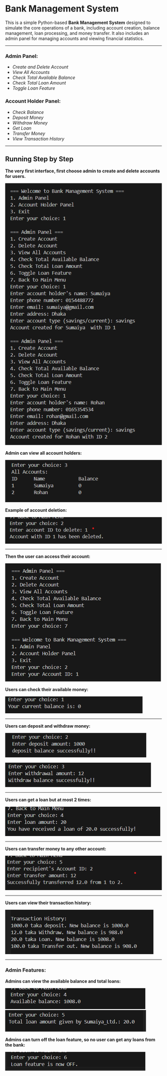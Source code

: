 # Bank Management System

This is a simple Python-based **Bank Management System** designed to simulate the core operations of a bank, including account creation, balance management, loan processing, and money transfer. It also includes an admin panel for managing accounts and viewing financial statistics.

---

### Admin Panel:
- *Create and Delete Account*
- *View All Accounts*
- *Check Total Available Balance*
- *Check Total Loan Amount*
- *Toggle Loan Feature*

### Account Holder Panel:
- *Check Balance*
- *Deposit Money*
- *Withdraw Money*
- *Get Loan*
- *Transfer Money*
- *View Transaction History*

---

## Running Step by Step

**The very first interface, first choose admin to create and delete accounts for users.**

![Step 1](./assets/1.png)

**Admin can view all account holders:**

![Step 2](./assets/2.1.png)

**Example of account deletion:**  

![Delete Account](./assets/del.png)

---

**Then the user can access their account:**

![Step 2](./assets/2.2.png)

**Users can check their available money:**  

![Step 3](./assets/3.1.png)

---

**Users can deposit and withdraw money:** 

![Deposit](./assets/3.2.png)
  
![Withdraw](./assets/4.1.png)

---

**Users can get a loan but at most 2 times:** 

![Get Loan](./assets/4.4.png)

---

**Users can transfer money to any other account:** 

![Transfer Money](./assets/trans.png)

---

**Users can view their transaction history:** 

![Transaction History](./assets/6.1.png)

---

### Admin Features:

**Admins can view the available balance and total loans:** 

![Total Balance](./assets/totBal.png)  
![Total Loan](./assets/5.2.png)

**Admins can turn off the loan feature, so no user can get any loans from the bank:**  

![Toggle Loan](./assets/6.2.png)
